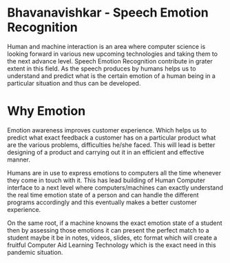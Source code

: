 # Bhavanavishkar - Speech Emotion Recognition
   Human and machine interaction is an area where computer science is looking forward in various new upcoming technologies and taking them to the next advance level. Speech Emotion Recognition contribute in grater extent in this field. As the speech produces by humans helps us to understand and predict what is the certain emotion of a human being in a particular situation and thus can be developed.

# Why Emotion   
  Emotion awareness improves customer experience. Which helps us to predict what exact feedback a customer has on a particular product what are the various problems, difficulties he/she faced. This will lead is better designing of a product and carrying out it in an efficient and effective manner. 
 
 Humans are in use to express emotions to computers all the time whenever they come in touch with it. This has lead building of Human Computer interface to a next level where computers/machines can exactly understand the  real time  emotion state of a person and can handle the different programs accordingly and this eventually makes a better customer experience.
  
  On the same root, if a machine knowns the exact emotion state of a student then by assessing those emotions it can present the perfect match to a student maybe it be in notes, videos, slides, etc format which will create a fruitful Computer Aid Learning Technology which is the exact need in this pandemic situation.
